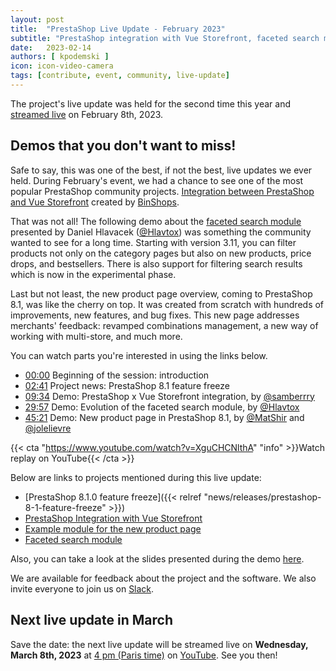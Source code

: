 ```yaml
---
layout: post
title:  "PrestaShop Live Update - February 2023"
subtitle: "PrestaShop integration with Vue Storefront, faceted search module, and a new product page presentation!"
date:   2023-02-14
authors: [ kpodemski ]
icon: icon-video-camera
tags: [contribute, event, community, live-update]
---
```


The project's live update was held for the second time this year and [streamed live](https://www.youtube.com/watch?v=XguCHCNlthA) on February 8th, 2023.

## Demos that you don't want to miss!

Safe to say, this was one of the best, if not the best, live updates we ever held. During February's event, we had a chance to see one of the most popular PrestaShop community projects. [Integration between PrestaShop and Vue Storefront](https://vuestorefront.io/blog/prestashop-integration-with-vue-storefront) created by [BinShops](https://www.binshops.com/prestashop-api).

That was not all! The following demo about the [faceted search module](https://github.com/PrestaShop/ps_facetedsearch/releases/) presented by Daniel Hlavacek ([@Hlavtox](https://github.com/Hlavtox)) was something the community wanted to see for a long time. Starting with version 3.11, you can filter products not only on the category pages but also on new products, price drops, and bestsellers. There is also support for filtering search results which is now in the experimental phase.

Last but not least, the new product page overview, coming to PrestaShop 8.1, was like the cherry on top. It was created from scratch with hundreds of improvements, new features, and bug fixes. This new page addresses merchants' feedback: revamped combinations management, a new way of working with multi-store, and much more.

You can watch parts you're interested in using the links below.

- [00:00](https://www.youtube.com/watch?v=XguCHCNlthA) Beginning of the session: introduction
- [02:41](https://youtu.be/XguCHCNlthA?t=161) Project news: PrestaShop 8.1 feature freeze
- [09:34](https://youtu.be/XguCHCNlthA?t=574) Demo: PrestaShop x Vue Storefront integration, by [@samberrry](https://github.com/samberrry)
- [29:57](https://youtu.be/XguCHCNlthA?t=1797) Demo: Evolution of the faceted search module, by [@Hlavtox](https://github.com/Hlavtox)
- [45:21](https://youtu.be/XguCHCNlthA?t=2721) Demo: New product page in PrestaShop 8.1, by [@MatShir](https://github.com/MatShir) and [@jolelievre](https://github.com/jolelievre)

{{< cta "https://www.youtube.com/watch?v=XguCHCNlthA" "info" >}}Watch replay on YouTube{{< /cta >}}

Below are links to projects mentioned during this live update:
- [PrestaShop 8.1.0 feature freeze]({{< relref "news/releases/prestashop-8-1-feature-freeze" >}})
- [PrestaShop Integration with Vue Storefront](https://vuestorefront.io/blog/prestashop-integration-with-vue-storefront)
- [Example module for the new product page](https://github.com/PrestaShop/example-modules/tree/master/demoproductform)
- [Faceted search module](https://github.com/PrestaShop/ps_facetedsearch/releases/)

Also, you can take a look at the slides presented during the demo [here](https://docs.google.com/presentation/d/1tfRREJFsvMRAPL-VXy2xHkXOl0qmP3TjELNa_Wn8HDc/edit?usp=sharing).

We are available for feedback about the project and the software. We also invite everyone to join us on [Slack](https://www.prestashop-project.org/slack/).

## Next live update in March

Save the date: the next live update will be streamed live on **Wednesday, March 8th, 2023** at [4 pm (Paris time)](https://time.is/1600_8_Mar_2023_in_Paris) on [YouTube](https://www.youtube.com/watch?v=wSNbRVRjAWk). See you then!

